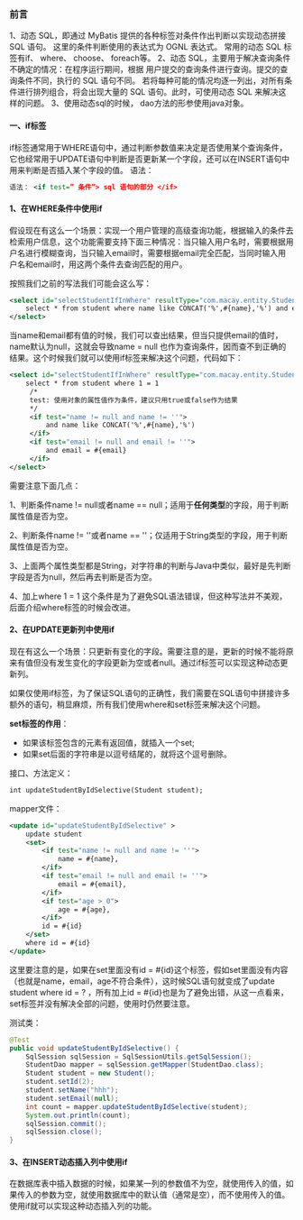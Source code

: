 ### 前言
1、动态 SQL，即通过 MyBatis 提供的各种标签对条件作出判断以实现动态拼接
SQL 语句。 这里的条件判断使用的表达式为 OGNL 表达式。 常用的动态 SQL
标签有if、 where、 choose、 foreach等。
2、动态 SQL，主要用于解决查询条件不确定的情况：在程序运行期间，根据
用户提交的查询条件进行查询。提交的查询条件不同，执行的 SQL 语句不同。
若将每种可能的情况均逐一列出，对所有条件进行排列组合，将会出现大量的
SQL 语句。此时，可使用动态 SQL 来解决这样的问题。
3、使用动态sql的时候， dao方法的形参使用java对象。 

#### 一、if标签
if标签通常用于WHERE语句中，通过判断参数值来决定是否使用某个查询条件，它也经常用于UPDATE语句中判断是否更新某一个字段，还可以在INSERT语句中用来判断是否插入某个字段的值。
语法：

```xml
语法： <if test=” 条件”> sql 语句的部分 </if>
```


#### 1、在WHERE条件中使用if

假设现在有这么一个场景：实现一个用户管理的高级查询功能，根据输入的条件去检索用户信息，这个功能需要支持下面三种情况：当只输入用户名时，需要根据用户名进行模糊查询，当只输入email时，需要根据email完全匹配，当同时输入用户名和email时，用这两个条件去查询匹配的用户。

按照我们之前的写法我们可能会这么写：

```xml
<select id="selectStudentIfInWhere" resultType="com.macay.entity.Student">
    select * from student where name like CONCAT('%',#{name},'%') and email = #{email}
</select>
```
当name和email都有值的时候，我们可以查出结果，但当只提供email的值时，name默认为null，这就会导致name = null 也作为查询条件，因而查不到正确的结果。这个时候我们就可以使用if标签来解决这个问题，代码如下：

```xml
<select id="selectStudentIfInWhere" resultType="com.macay.entity.Student">
    select * from student where 1 = 1
     /*
     test: 使用对象的属性值作为条件，建议只用true或false作为结果
     */
     <if test="name != null and name != ''">
         and name like CONCAT('%',#{name},'%')
     </if>
     <if test="email != null and email != ''">
         and email = #{email}
     </if>
</select>
```
需要注意下面几点：

1、判断条件name != null或者name == null；适用于**任何类型**的字段，用于判断属性值是否为空。

2、判断条件name != ''或者name == ''；仅适用于String类型的字段，用于判断属性值是否为空。

3、上面两个属性类型都是String，对字符串的判断与Java中类似，最好是先判断字段是否为null，然后再去判断是否为空。

4、加上where 1 = 1 这个条件是为了避免SQL语法错误，但这种写法并不美观，后面介绍where标签的时候会改进。

#### 2、在UPDATE更新列中使用if 
现在有这么一个场景：只更新有变化的字段。需要注意的是，更新的时候不能将原来有值但没有发生变化的字段更新为空或者null。通过if标签可以实现这种动态更新列。

如果仅使用if标签，为了保证SQL语句的正确性，我们需要在SQL语句中拼接许多额外的语句，稍显麻烦，所有我们使用where和set标签来解决这个问题。

**set标签的作用**：

- 如果该标签包含的元素有返回值，就插入一个set;
- 如果set后面的字符串是以逗号结尾的，就将这个逗号删除。

接口、方法定义：

```html
int updateStudentByIdSelective(Student student);
```
mapper文件：
```xml
<update id="updateStudentByIdSelective" >
    update student
    <set>
        <if test="name != null and name != ''">
            name = #{name},
        </if>
        <if test="email != null and email != ''">
            email = #{email},
        </if>
        <if test="age > 0">
            age = #{age},
        </if>
        id = #{id}
    </set>
    where id = #{id}
</update>
```
这里要注意的是，如果在set里面没有id = #{id}这个标签，假如set里面没有内容（也就是name，email，age不符合条件），这时候SQL语句就变成了update student where id = ? ，所有加上id = #{id}也是为了避免出错，从这一点看来，set标签并没有解决全部的问题，使用时仍然要注意。

测试类：

```java
@Test
public void updateStudentByIdSelective() {
    SqlSession sqlSession = SqlSessionUtils.getSqlSession();
    StudentDao mapper = sqlSession.getMapper(StudentDao.class);
    Student student = new Student();
    student.setId(2);
    student.setName("hhh");
    student.setEmail(null);
    int count = mapper.updateStudentByIdSelective(student);
    System.out.println(count);
    sqlSession.commit();
    sqlSession.close();
}
```
#### 3、在INSERT动态插入列中使用if
在数据库表中插入数据的时候，如果某一列的参数值不为空，就使用传入的值，如果传入的参数为空，就使用数据库中的默认值（通常是空），而不使用传入的值。使用if就可以实现这种动态插入列的功能。






